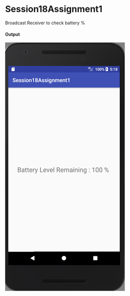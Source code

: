 # Session18Assignment1
Broadcast Receiver to check battery %

<h4> Output </h4>

![](https://github.com/sivaramgollapudi/Session18Assignment1/blob/master/Session18Assignment1_Output.png)

